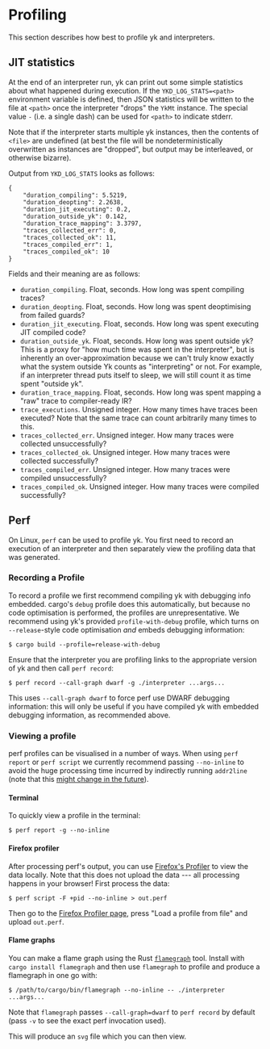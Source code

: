 # Profiling

This section describes how best to profile yk and interpreters.


## JIT statistics

At the end of an interpreter run, yk can print out some simple statistics about
what happened during execution. If the `YKD_LOG_STATS=<path>` environment
variable is defined, then JSON statistics will be written to the file at
`<path>` once the interpreter "drops" the `YkMt` instance. The
special value `-` (i.e. a single dash) can be used for `<path>` to indicate stderr.

Note that if the interpreter starts multiple yk instances, then the contents of
`<file>` are undefined (at best the file will be nondeterministically
overwritten as instances are "dropped", but output may be interleaved, or
otherwise bizarre).

Output from `YKD_LOG_STATS` looks as follows:

```
{                                       
    "duration_compiling": 5.5219,                                               
    "duration_deopting": 2.2638,
    "duration_jit_executing": 0.2,
    "duration_outside_yk": 0.142,
    "duration_trace_mapping": 3.3797,                                           
    "traces_collected_err": 0,                                                  
    "traces_collected_ok": 11,                                                  
    "traces_compiled_err": 1,
    "traces_compiled_ok": 10                                                    
}
```

Fields and their meaning are as follows:

 * `duration_compiling`. Float, seconds. How long was spent compiling traces?
 * `duration_deopting`. Float, seconds. How long was spent deoptimising from
   failed guards?
 * `duration_jit_executing`. Float, seconds. How long was spent executing JIT
   compiled code?
 * `duration_outside_yk`. Float, seconds. How long was spent outside yk? This
   is a proxy for "how much time was spent in the interpreter", but is inherently
   an over-approximation because we can't truly know exactly what the system
   outside Yk counts as "interpreting" or not. For example, if an interpreter
   thread puts itself to sleep, we will still count it as time spent
   "outside yk".
 * `duration_trace_mapping`. Float, seconds. How long was spent mapping a "raw"
   trace to compiler-ready IR?
 * `trace_executions`. Unsigned integer. How many times have traces been
   executed? Note that the same trace can count arbitrarily many times to this.
 * `traces_collected_err`. Unsigned integer. How many traces were collected
   unsuccessfully?
 * `traces_collected_ok`. Unsigned integer. How many traces were collected
   successfully?
 * `traces_compiled_err`. Unsigned integer. How many traces were compiled
   unsuccessfully?
 * `traces_compiled_ok`. Unsigned integer. How many traces were compiled
   successfully?


## Perf

On Linux, `perf` can be used to profile yk. You first need to record an
execution of an interpreter and then separately view the profiling data that
was generated.


### Recording a Profile

To record a profile we first recommend compiling yk with debugging info
embedded. cargo's `debug` profile does this automatically, but because no code
optimisation is performed, the profiles are unrepresentative. We recommend
using yk's provided `profile-with-debug` profile, which turns on
`--release`-style code optimisation *and* embeds debugging information:

```
$ cargo build --profile=release-with-debug
```

Ensure that the interpreter you are profiling links to the appropriate version
of yk and then call `perf record`:

```
$ perf record --call-graph dwarf -g ./interpreter ...args...
```

This uses `--call-graph dwarf` to force perf use DWARF debugging information:
this will only be useful if you have compiled yk with embedded debugging
information, as recommended above.


### Viewing a profile

perf profiles can be visualised in a number of ways. When using `perf report`
or `perf script` we currently recommend passing `--no-inline` to avoid the huge
processing time incurred by indirectly running `addr2line` (note that this
[might change in the
future](https://eighty-twenty.org/2021/09/09/perf-addr2line-speed-improvement)).


#### Terminal

To quickly view a profile in the terminal:

```
$ perf report -g --no-inline
```


#### Firefox profiler

After processing perf's output, you can use [Firefox's
Profiler](https://profiler.firefox.com/) to view the data locally. Note that
this does not upload the data --- all processing happens in your browser! First
process the data:

```
$ perf script -F +pid --no-inline > out.perf
```

Then go to the [Firefox Profiler page](https://profiler.firefox.com/), press
"Load a profile from file" and upload `out.perf`.


#### Flame graphs

You can make a flame graph using the Rust
[`flamegraph`](https://github.com/flamegraph-rs/flamegraph) tool. Install with
`cargo install flamegraph` and then use `flamegraph` to profile and produce a
flamegraph in one go with:

```
$ /path/to/cargo/bin/flamegraph --no-inline -- ./interpreter ...args...
```

Note that `flamegraph` passes `--call-graph=dwarf` to `perf record` by default
(pass `-v` to see the exact perf invocation used).

This will produce an `svg` file which you can then view.
